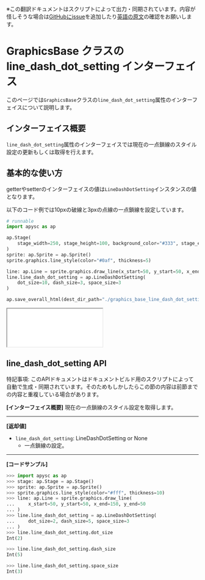 <span class="inconspicuous-txt">※この翻訳ドキュメントはスクリプトによって出力・同期されています。内容が怪しそうな場合は<a href="https://github.com/simon-ritchie/apysc/issues" target="_blank">GitHubにissue</a>を追加したり[英語の原文](https://simon-ritchie.github.io/apysc/en/graphics_base_line_dash_dot_setting.html)の確認をお願いします。</span>

# GraphicsBase クラスの line_dash_dot_setting インターフェイス

このページでは`GraphicsBase`クラスの`line_dash_dot_setting`属性のインターフェイスについて説明します。

## インターフェイス概要

`line_dash_dot_setting`属性のインターフェイスでは現在の一点鎖線のスタイル設定の更新もしくは取得を行えます。

## 基本的な使い方

getterやsetterのインターフェイスの値は`LineDashDotSetting`インスタンスの値となります。

以下のコード例では10pxの破線と3pxの点線の一点鎖線を設定しています。

```py
# runnable
import apysc as ap

ap.Stage(
    stage_width=250, stage_height=100, background_color="#333", stage_elem_id="stage"
)
sprite: ap.Sprite = ap.Sprite()
sprite.graphics.line_style(color="#0af", thickness=5)

line: ap.Line = sprite.graphics.draw_line(x_start=50, y_start=50, x_end=200, y_end=50)
line.line_dash_dot_setting = ap.LineDashDotSetting(
    dot_size=10, dash_size=3, space_size=3
)

ap.save_overall_html(dest_dir_path="./graphics_base_line_dash_dot_setting_basic_usage/")
```

<iframe src="static/graphics_base_line_dash_dot_setting_basic_usage/index.html" width="250" height=100></iframe>

## line_dash_dot_setting API

<span class="inconspicuous-txt">特記事項: このAPIドキュメントはドキュメントビルド用のスクリプトによって自動で生成・同期されています。そのためもしかしたらこの節の内容は前節までの内容と重複している場合があります。</span>

**[インターフェイス概要]** 現在の一点鎖線のスタイル設定を取得します。<hr>

**[返却値]**

- `line_dash_dot_setting`: LineDashDotSetting or None
  - 一点鎖線の設定。

<hr>

**[コードサンプル]**

```py
>>> import apysc as ap
>>> stage: ap.Stage = ap.Stage()
>>> sprite: ap.Sprite = ap.Sprite()
>>> sprite.graphics.line_style(color="#fff", thickness=10)
>>> line: ap.Line = sprite.graphics.draw_line(
...     x_start=50, y_start=50, x_end=150, y_end=50
... )
>>> line.line_dash_dot_setting = ap.LineDashDotSetting(
...     dot_size=2, dash_size=5, space_size=3
... )
>>> line.line_dash_dot_setting.dot_size
Int(2)

>>> line.line_dash_dot_setting.dash_size
Int(5)

>>> line.line_dash_dot_setting.space_size
Int(3)
```